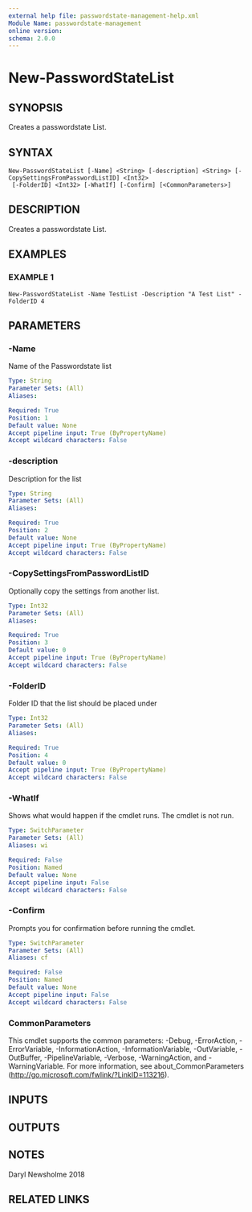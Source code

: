 ```yaml
---
external help file: passwordstate-management-help.xml
Module Name: passwordstate-management
online version:
schema: 2.0.0
---
```


# New-PasswordStateList

## SYNOPSIS
Creates a passwordstate List.

## SYNTAX

```
New-PasswordStateList [-Name] <String> [-description] <String> [-CopySettingsFromPasswordListID] <Int32>
 [-FolderID] <Int32> [-WhatIf] [-Confirm] [<CommonParameters>]
```

## DESCRIPTION
Creates a passwordstate List.

## EXAMPLES

### EXAMPLE 1
```
New-PasswordStateList -Name TestList -Description "A Test List" -FolderID 4
```

## PARAMETERS

### -Name
Name of the Passwordstate list

```yaml
Type: String
Parameter Sets: (All)
Aliases:

Required: True
Position: 1
Default value: None
Accept pipeline input: True (ByPropertyName)
Accept wildcard characters: False
```

### -description
Description for the list

```yaml
Type: String
Parameter Sets: (All)
Aliases:

Required: True
Position: 2
Default value: None
Accept pipeline input: True (ByPropertyName)
Accept wildcard characters: False
```

### -CopySettingsFromPasswordListID
Optionally copy the settings from another list.

```yaml
Type: Int32
Parameter Sets: (All)
Aliases:

Required: True
Position: 3
Default value: 0
Accept pipeline input: True (ByPropertyName)
Accept wildcard characters: False
```

### -FolderID
Folder ID that the list should be placed under

```yaml
Type: Int32
Parameter Sets: (All)
Aliases:

Required: True
Position: 4
Default value: 0
Accept pipeline input: True (ByPropertyName)
Accept wildcard characters: False
```

### -WhatIf
Shows what would happen if the cmdlet runs.
The cmdlet is not run.

```yaml
Type: SwitchParameter
Parameter Sets: (All)
Aliases: wi

Required: False
Position: Named
Default value: None
Accept pipeline input: False
Accept wildcard characters: False
```

### -Confirm
Prompts you for confirmation before running the cmdlet.

```yaml
Type: SwitchParameter
Parameter Sets: (All)
Aliases: cf

Required: False
Position: Named
Default value: None
Accept pipeline input: False
Accept wildcard characters: False
```

### CommonParameters
This cmdlet supports the common parameters: -Debug, -ErrorAction, -ErrorVariable, -InformationAction, -InformationVariable, -OutVariable, -OutBuffer, -PipelineVariable, -Verbose, -WarningAction, and -WarningVariable. For more information, see about_CommonParameters (http://go.microsoft.com/fwlink/?LinkID=113216).

## INPUTS

## OUTPUTS

## NOTES
Daryl Newsholme 2018

## RELATED LINKS

